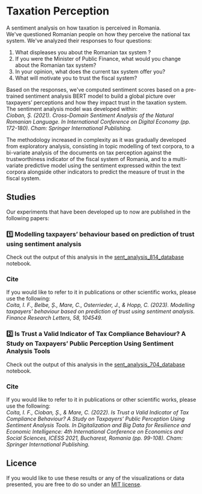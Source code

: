 # Taxation Perception

A sentiment analysis on how taxation is perceived in Romania.  
We've questioned Romanian people on how they perceive the national tax system. We've analyzed their responses to
four questions:  
1. What displeases you about the Romanian tax system ?  
2. If you were the Minister of Public Finance, what would you change about the Romanian tax system?  
3. In your opinion, what does the current tax system offer you?  
4. What will motivate you to trust the fiscal system?

Based on the responses, we've computed sentiment scores based on a pre-trained sentiment analysis BERT model to build a global picture over taxpayers’ perceptions and how they impact trust in the taxation system. The sentiment analysis model was developed within:  
_Cioban, Ș. (2021). Cross-Domain Sentiment Analysis of the Natural Romanian Language. In International Conference on Digital Economy (pp. 172-180). Cham: Springer International Publishing._  


The methodology increased in complexity as it was gradually developed from exploratory analysis, consisting in topic modelling of text corpora, to a bi-variate analysis of the documents on tax perception against the trustworthiness indicator of the fiscal system of Romania, and to a multi-variate predictive model using the sentiment expressed within the text corpora alongside other indicators to predict the measure of trust in the fiscal system. 


## Studies
Our experiments that have been developed up to now are published in the following papers:
### :one: Modelling taxpayers’ behaviour based on prediction of trust using sentiment analysis  
Check out the output of this analysis in the [sent_analysis_814_database](blob/main/sent_analysis_814_database.ipynb) notebook.  
### Cite
If you would like to refer to it in publications or other scientific works, please use the following:  
_Coita, I. F., Belbe, Ș., Mare, C., Osterrieder, J., & Hopp, C. (2023). Modelling taxpayers’ behaviour based on prediction of trust using sentiment analysis. Finance Research Letters, 58, 104549._  

### :two: Is Trust a Valid Indicator of Tax Compliance Behaviour? A Study on Taxpayers’ Public Perception Using Sentiment Analysis Tools  
Check out the output of this analysis in the [sent_analysis_704_database](blob/main/sent_analysis_704_database.ipynb) notebook.  
### Cite
If you would like to refer to it in publications or other scientific works, please use the following:  
_Coita, I. F., Cioban, Ș., & Mare, C. (2022). Is Trust a Valid Indicator of Tax Compliance Behaviour? A Study on Taxpayers’ Public Perception Using Sentiment Analysis Tools. In Digitalization and Big Data for Resilience and Economic Intelligence: 4th International Conference on Economics and Social Sciences, ICESS 2021, Bucharest, Romania (pp. 99-108). Cham: Springer International Publishing._  

## Licence
If you would like to use these results or any of the visualizations or data presented, you are free to do so under an [MIT license](blob/main/LICENSE). 
